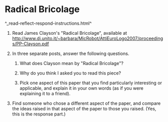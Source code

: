 Radical Bricolage
=================

^_read-reflect-respond-instructions.html^

1. Read James Clayson's "Radical Bricolage", available at 
<http://www.di.unito.it/~barbara/MicRobot/AttiEuroLogo2007/proceedings/PP-Clayson.pdf>

2. In three separate posts, answer the following questions.

    1. What does Clayson mean by "Radical Bricolage"?

    2. Why do you think I asked you to read this piece?

    3. Pick one aspect of this paper that you find particularly interesting
    or applicable, and explain it in your own words (as if you were explaining
    it to a friend).

3. Find someone who chose a different aspect of the paper, and compare
the ideas raised in that aspect of the paper to those you raised.  (Yes,
this is the response part.)

